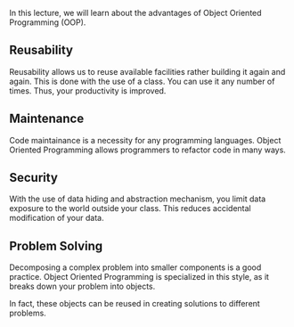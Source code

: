 In this lecture, we will learn about the advantages of Object Oriented Programming (OOP).

## Reusability

Reusability allows us to reuse available facilities rather building it again
and again. This is done with the use of a class. You can use it any number of
times. Thus, your productivity is improved.

## Maintenance

Code maintainance is a necessity for any programming languages. Object Oriented
Programming allows programmers to refactor code in many ways.

## Security

With the use of data hiding and abstraction mechanism, you limit data exposure
to the world outside your class. This reduces accidental modification of your
data.

## Problem Solving

Decomposing a complex problem into smaller components is a good practice. 
Object Oriented Programming is specialized in this style, as it breaks down
your problem into objects.

In fact, these objects can be reused in creating solutions to different problems.